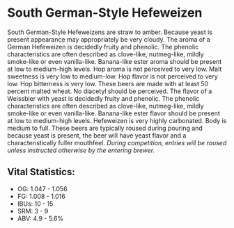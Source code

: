 # South German-Style Hefeweizen

South German-Style Hefeweizens are straw to amber. Because yeast is present appearance may appropriately be very cloudy. The aroma of a German Hefeweizen is decidedly fruity and phenolic. The phenolic characteristics are often described as clove-like, nutmeg-like, mildly smoke-like or even vanilla-like. Banana-like ester aroma should be present at low to medium-high levels. Hop aroma is not perceived to very low. Malt sweetness is very low to medium-low. Hop flavor is not perceived to very low. Hop bitterness is very low. These beers are made with at least 50 percent malted wheat. No diacetyl should be perceived. The flavor of a Weissbier with yeast is decidedly fruity and phenolic. The phenolic characteristics are often described as clove-like, nutmeg-like, mildly smoke-like or even vanilla-like. Banana-like ester flavor should be present at low to medium-high levels. Hefeweizen is very highly carbonated. Body is medium to full. These beers are typically roused during pouring and because yeast is present, the beer will have yeast flavor and a characteristically fuller mouthfeel. _During competition, entries will be roused unless instructed otherwise by the entering brewer._

## Vital Statistics:

- OG: 1.047 - 1.056
- FG: 1.008 - 1.016
- IBUs: 10 - 15
- SRM: 3 - 9
- ABV: 4.9 - 5.6% 
